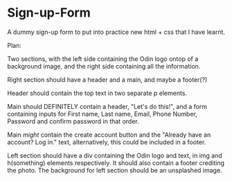 # Sign-up-Form

A dummy sign-up form to put into practice new html + css that I have learnt.

Plan:

Two sections, with the left side containing the Odin logo ontop of a background image, and the right side containing all the information.

Right section should have a header and a main, and maybe a footer(?)

Header should contain the top text in two separate p elements.

Main should DEFINITELY contain a header, "Let's do this!", and a form containing inputs for First name, Last name, Email, Phone Number, Password and confirm password in that order.

Main _might_ contain the create account button and the "Already have an account? Log in." text, alternatively, this could be included in a footer.

Left section should have a div containing the Odin logo and text, in img and h(something) elements respectively. It should also contain a footer crediting the photo. The background for left section should be an unsplashed image.
